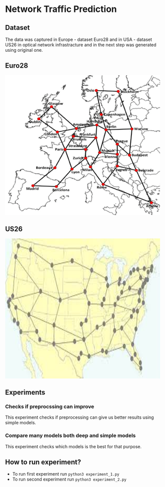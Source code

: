 # Network Traffic Prediction

## Dataset
The data was captured in Europe - dataset Euro28 and in USA - dataset US26 in optical network infrastracture and in the next step was generated using original one.

## Euro28

<img src="img/euro28.png" width="500px" height="450px"><img>

## US26

<img src="img/us26.png" width="500px" height="450px"><img>

## Experiments

### Checks if preprocssing can improve
This experiment checks if preprocessing can give us better results using simple models.

### Compare many models both deep and simple models
This experiment checks which models is the best for that purpose.


## How to run experiment?
* To run first experiment run `python3 experiment_1.py`
* To run second experiment run `python3 experiment_2.py`


